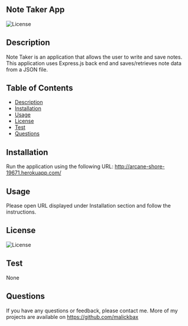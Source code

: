 
## Note Taker App
![License](https://img.shields.io/badge/License-none-blue.svg)

## Description
Note Taker is an application that allows the user to write and save notes. This application uses Express.js back end and saves/retrieves note data from a JSON file.

## Table of Contents
- [Description](#description)
- [Installation](#installation)
- [Usage](#usage)
- [License](#license)
- [Test](#test)
- [Questions](#questions)

## Installation
Run the application using the following URL: http://arcane-shore-19671.herokuapp.com/ 

## Usage
Please open URL displayed under Installation section and follow the instructions.

## License
![License](https://img.shields.io/badge/License-none-blue.svg)

## Test
None

## Questions
If you have any questions or feedback, please contact me. More of my projects are available on https://github.com/malickbax


